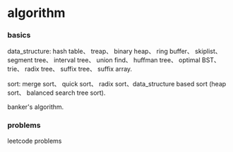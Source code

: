 # algorithm

### basics

data_structure: 
hash table、 treap、 binary heap、 ring buffer、 
skiplist、 segment tree、 interval tree、 union find、 
huffman tree、 optimal BST、 trie、 radix tree、 suffix tree、 suffix array. 

sort: merge sort、 quick sort、 radix sort、data_structure based sort (heap sort、 balanced search tree sort).

banker's algorithm.


### problems

leetcode problems